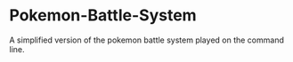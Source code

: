 # Pokemon-Battle-System

A simplified version of the pokemon battle system played on the command line.
